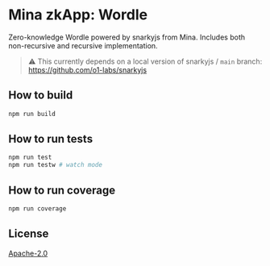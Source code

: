 # Mina zkApp: Wordle

Zero-knowledge Wordle powered by snarkyjs from Mina.
Includes both non-recursive and recursive implementation.

>⚠️ This currently depends on a local version of snarkyjs / `main` branch: https://github.com/o1-labs/snarkyjs

## How to build

```sh
npm run build
```

## How to run tests

```sh
npm run test
npm run testw # watch mode
```

## How to run coverage

```sh
npm run coverage
```

## License

[Apache-2.0](LICENSE)
